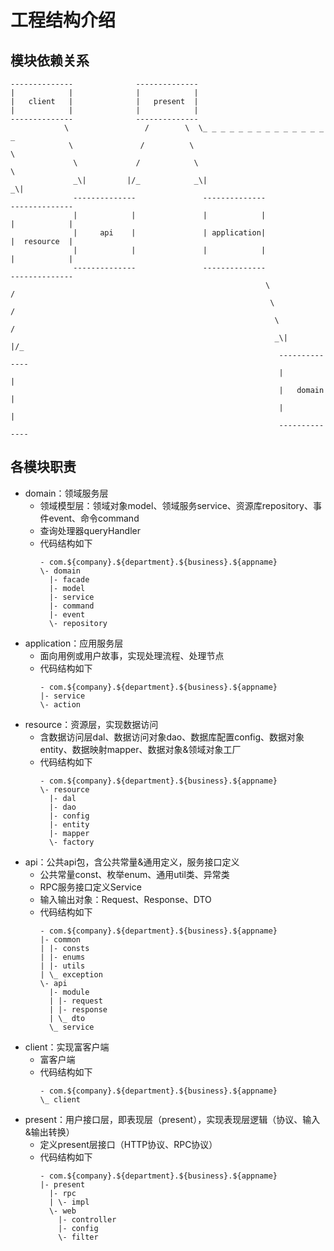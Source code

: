 # 工程结构介绍

## 模块依赖关系

    --------------              --------------
    |            |              |            |
    |   client   |              |   present  |
    |            |              |            |
    --------------              --------------
                \                 /        \  \_ _ _ _ _ _ _ _ _ _ _ _ _ _ _
                 \               /          \                               \
                  \             /            \                               \
                  _\|         |/_            _\|                             _\|
                  --------------               --------------                    --------------
                  |            |               |            |                    |            |
                  |     api    |               | application|                    |  resource  |
                  |            |               |            |                    |            |
                  --------------               --------------                    --------------
                                                             \                  /
                                                              \                /
                                                               \              /
                                                               _\|          |/_
                                                                --------------
                                                                |            |
                                                                |   domain   |
                                                                |            |
                                                                --------------

## 各模块职责

- domain：领域服务层
    - 领域模型层：领域对象model、领域服务service、资源库repository、事件event、命令command
    - 查询处理器queryHandler
    - 代码结构如下
        ```
        - com.${company}.${department}.${business}.${appname}
        \- domain
          |- facade
          |- model
          |- service
          |- command
          |- event
          \- repository
        ```
- application：应用服务层
    - 面向用例或用户故事，实现处理流程、处理节点
    - 代码结构如下
        ```
        - com.${company}.${department}.${business}.${appname}
        |- service
        \- action
        ```
- resource：资源层，实现数据访问
    - 含数据访问层dal、数据访问对象dao、数据库配置config、数据对象entity、数据映射mapper、数据对象&领域对象工厂
    - 代码结构如下
        ```
        - com.${company}.${department}.${business}.${appname}
        \- resource
          |- dal
          |- dao
          |- config
          |- entity
          |- mapper
          \- factory
        ```
- api：公共api包，含公共常量&通用定义，服务接口定义
    - 公共常量const、枚举enum、通用util类、异常类
    - RPC服务接口定义Service
    - 输入输出对象：Request、Response、DTO
    - 代码结构如下
        ```
        - com.${company}.${department}.${business}.${appname}
        |- common
        | |- consts
        | |- enums
        | |- utils
        | \_ exception
        \- api
          |- module
          | |- request
          | |- response
          | \_ dto
          \_ service
        ```
- client：实现富客户端
    - 富客户端
    - 代码结构如下
        ```
        - com.${company}.${department}.${business}.${appname}
        \_ client
        ```
- present：用户接口层，即表现层（present），实现表现层逻辑（协议、输入&输出转换）
    - 定义present层接口（HTTP协议、RPC协议）
    - 代码结构如下
        ```
        - com.${company}.${department}.${business}.${appname}
        |- present
          |- rpc
          | \- impl
          \- web
            |- controller
            |- config
            \- filter
        ```
